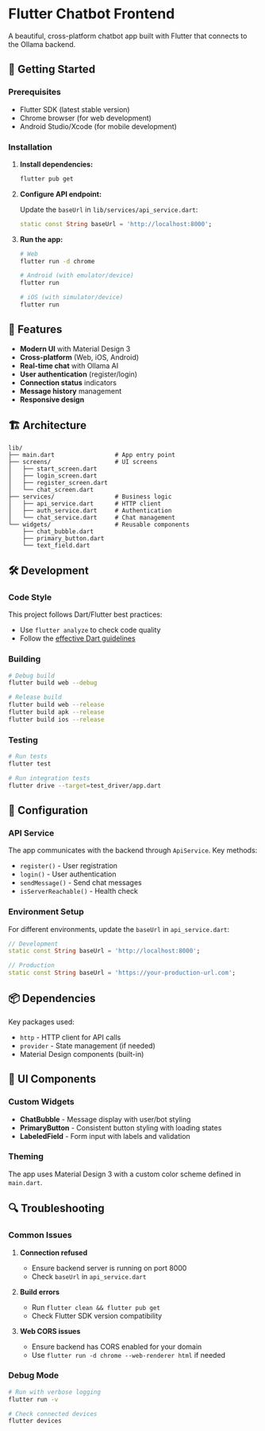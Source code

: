 # Flutter Chatbot Frontend

A beautiful, cross-platform chatbot app built with Flutter that connects to the Ollama backend.

## 🚀 Getting Started

### Prerequisites
- Flutter SDK (latest stable version)
- Chrome browser (for web development)
- Android Studio/Xcode (for mobile development)

### Installation

1. **Install dependencies:**
   ```bash
   flutter pub get
   ```

2. **Configure API endpoint:**
   
   Update the `baseUrl` in `lib/services/api_service.dart`:
   ```dart
   static const String baseUrl = 'http://localhost:8000';
   ```

3. **Run the app:**
   ```bash
   # Web
   flutter run -d chrome
   
   # Android (with emulator/device)
   flutter run
   
   # iOS (with simulator/device)
   flutter run
   ```

## 📱 Features

- **Modern UI** with Material Design 3
- **Cross-platform** (Web, iOS, Android)
- **Real-time chat** with Ollama AI
- **User authentication** (register/login)
- **Connection status** indicators
- **Message history** management
- **Responsive design**

## 🏗️ Architecture

```
lib/
├── main.dart                 # App entry point
├── screens/                  # UI screens
│   ├── start_screen.dart
│   ├── login_screen.dart
│   ├── register_screen.dart
│   └── chat_screen.dart
├── services/                 # Business logic
│   ├── api_service.dart      # HTTP client
│   ├── auth_service.dart     # Authentication
│   └── chat_service.dart     # Chat management
└── widgets/                  # Reusable components
    ├── chat_bubble.dart
    ├── primary_button.dart
    └── text_field.dart
```

## 🛠️ Development

### Code Style
This project follows Dart/Flutter best practices:
- Use `flutter analyze` to check code quality
- Follow the [effective Dart guidelines](https://dart.dev/guides/language/effective-dart)

### Building

```bash
# Debug build
flutter build web --debug

# Release build
flutter build web --release
flutter build apk --release
flutter build ios --release
```

### Testing

```bash
# Run tests
flutter test

# Run integration tests
flutter drive --target=test_driver/app.dart
```

## 🔧 Configuration

### API Service
The app communicates with the backend through `ApiService`. Key methods:
- `register()` - User registration
- `login()` - User authentication  
- `sendMessage()` - Send chat messages
- `isServerReachable()` - Health check

### Environment Setup
For different environments, update the `baseUrl` in `api_service.dart`:

```dart
// Development
static const String baseUrl = 'http://localhost:8000';

// Production  
static const String baseUrl = 'https://your-production-url.com';
```

## 📦 Dependencies

Key packages used:
- `http` - HTTP client for API calls
- `provider` - State management (if needed)
- Material Design components (built-in)

## 🎨 UI Components

### Custom Widgets
- **ChatBubble** - Message display with user/bot styling
- **PrimaryButton** - Consistent button styling with loading states
- **LabeledField** - Form input with labels and validation

### Theming
The app uses Material Design 3 with a custom color scheme defined in `main.dart`.

## 🔍 Troubleshooting

### Common Issues

1. **Connection refused**
   - Ensure backend server is running on port 8000
   - Check `baseUrl` in `api_service.dart`

2. **Build errors**
   - Run `flutter clean && flutter pub get`
   - Check Flutter SDK version compatibility

3. **Web CORS issues**
   - Ensure backend has CORS enabled for your domain
   - Use `flutter run -d chrome --web-renderer html` if needed

### Debug Mode
```bash
# Run with verbose logging
flutter run -v

# Check connected devices
flutter devices
```
